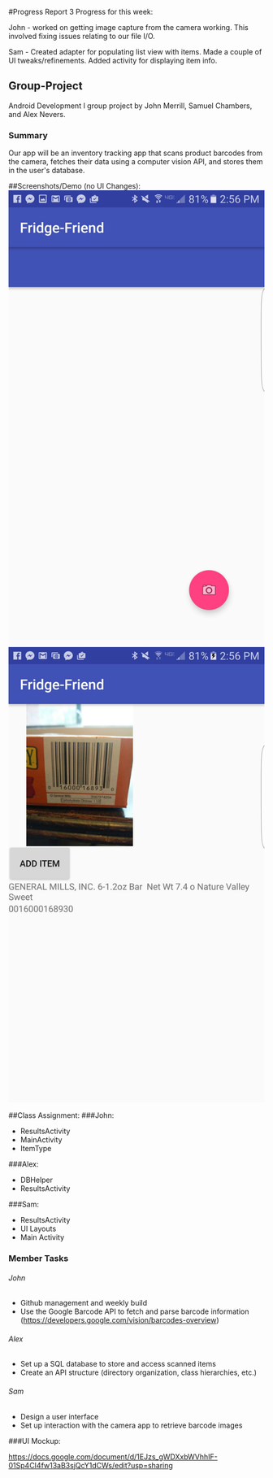 #Progress Report 3
Progress for this week:

John - worked on getting image capture from the camera working. This involved fixing issues relating to our file I/O.

Sam - Created adapter for populating list view with items. Made a couple of UI tweaks/refinements. Added activity for displaying item info.

## Group-Project
Android Development I group project by John Merrill, Samuel Chambers, and Alex Nevers. 


### Summary
Our app will be an inventory tracking app that scans product barcodes from the camera, fetches their data using a computer vision API, and stores them in the user's database.


##Screenshots/Demo (no UI Changes):
![Alt text](/screenshot/MainActivity.png?raw=true "MainActivity")
![Alt text](/screenshot/ResultActivity.png?raw=true "ResultsActivity")

##Class Assignment:
###John:
- ResultsActivity
- MainActivity
- ItemType

###Alex:
- DBHelper
- ResultsActivity

###Sam:
- ResultsActivity
- UI Layouts
- Main Activity
 


### Member Tasks
###### John
- Github management and weekly build 
- Use the Google Barcode API to fetch and parse barcode information 
  (https://developers.google.com/vision/barcodes-overview)

###### Alex
- Set up a SQL database to store and access scanned items 
- Create an API structure (directory organization, class hierarchies, etc.)

###### Sam
- Design a user interface
- Set up interaction with the camera app to retrieve barcode images

###UI Mockup:

https://docs.google.com/document/d/1EJzs_gWDXxbWVhhIF-01Sp4CI4fw13aB3sjQcY1dCWs/edit?usp=sharing
